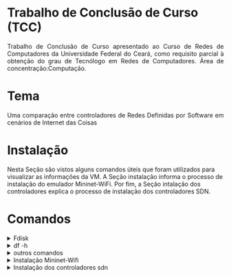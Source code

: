# Trabalho de Conclusão de Curso (TCC)

<div align="justify">
Trabalho de Conclusão de Curso apresentado ao Curso de Redes de Computadores da Universidade Federal do Ceará, como requisito parcial à obtenção do grau de Tecnólogo em Redes de Computadores. Área de concentração:Computação.
</div>

# Tema

<div align="justify">
Uma comparação entre controladores de Redes Definidas por Software em cenários de Internet das Coisas
</div>

# Instalação

Nesta Seção são vistos alguns comandos úteis que foram utilizados para visualizar as informações da VM. A Seção instalação informa o processo de instalação do emulador Mininet-WiFi. Por fim, a Seção intalação dos controladores explica o processo de instalação dos controladores SDN.

# Comandos

<details><summary>Fdisk</summary>
<p>


O programa \textit{fdisk} é usado para a criação e manipulação de tabelas de partição. A execução do comando com o argumento -l  “\textit{sudo fdisk -l}” lista as tabelas de partição descrevendo varias informações dentre elas a capacidade interna de armazenamento. Em continuação, ainda na Figura \ref{hd_vm_fdisk} é possível visualizar o particionamento do disco /dev/xvda em 3 outras partições, sendo denominadas de /dev/xvda1 que apresenta 37,9 \textit{Gigabytes}, /dev/xvda2 e /dev/xvda5 apresentando cada uma 2,1 \textit{Gigabytes}.

![text](https://github.com/RandelSouza/TCC/blob/master/img/hd_vm_fdisk.jpg)

<!-- div>
\begin{figure}[H]
	\caption{\label{hd_vm_fdisk}Espaço de armazenamento interno da VM utilizando o comando fdisk}
	\begin{center}
	    \includegraphics[scale=0.33]{figuras/hd_vm_fdisk.pdf}  
	\end{center}
	\legend{ Fonte: Próprio autor (2019).}
\end{figure}
</div-->

</p>
</details>

<details><summary>df -h</summary>
<p>


Outro comando que foi utilizado para visualizar a capacidade de armazenamento interno da VM foi o “df -h”, que exibe a quantidade de espaço em disco disponível e a opção -h permite que os valores sejam legíveis para humanos, isto é, mostra os valores em potência de 1024. No entanto este comando não mostrou todas as partições e nem a capacidade total do disco (Figura \ref{hd_vm_df}).

![text](https://github.com/RandelSouza/TCC/blob/master/img/hd_vm.jpg)

<!-- div>
\begin{figure}[H]
	\caption{\label{hd_vm_df}Espaço de armazenamento interno da VM utilizando o comando df}
	\begin{center}
	    \includegraphics[scale=0.5]{figuras/hd_vm.pdf}  
	\end{center}
	\legend{ Fonte: Próprio autor (2019).}
\end{figure}
</div-->

</p>
</details>


<details><summary>outros comandos</summary>
<p>

A Figura \ref{ping6} mostra o final da execução de um comando \textit{ping6} no experimento do controlador Ryu com 26 nós IoT.

![text](https://github.com/RandelSouza/TCC/blob/master/img/ping2.jpg)

<!-- div>
\begin{figure}[H]
	\caption{\label{ping6}Comando \textit{ping6}}
	\begin{center}
	    \includegraphics[scale=0.36]{figuras/ping2.pdf}
	\end{center}
	\legend{Fonte: Próprio autor (2019).}
\end{figure}
</div-->

![text](https://github.com/RandelSouza/TCC/blob/master/img/free.jpg)

<!-- div>
\begin{figure}[H]
	\caption{\label{free}Comando \textit{free}}
	\begin{center}
	    \includegraphics[scale=0.33]{figuras/free.pdf}
	\end{center}
	\legend{Fonte: Próprio autor (2019).}
\end{figure}
</div-->

A Figura \ref{time} mostra, como exemplo, o comando \textit{time} sendo executado para sumarizar o tempo decorrido de execução do comando \textit{ls} e também o percentual de CPU.


![text](https://github.com/RandelSouza/TCC/blob/master/img/time.jpg)

<!-- div>
\begin{figure}[H]
	\caption{\label{time}Comando \textit{time}}
	\begin{center}
	    \includegraphics[scale=0.315]{figuras/time.pdf}
	\end{center}
	\legend{Fonte: Próprio autor (2019).}
\end{figure}
</div-->

</p>
</details>

<details><summary>Instalação Mininet-Wifi</summary>
<p>

\section{Instalação do Mininet-WiFi} \label{mininetwifi-insta}

Tendo a VM pré-configurada e em funcionamento, foi iniciado o passo de instalação do emulador Mininet-WiFi. O código fonte do Mininet-WiFi pode ser baixado pelo \textit{github} conforme a seguinte url “\textit{https://github.com/intrig-unicamp/mininet-wifi}”. Para clonar o Mininet-Wifi através da linha de comando é necessário ter o git instalado na VM, para isso utilizou-se o comando “\textit{sudo apt-get install git}”. Com o \textit{git} instalado foi realizado o comando para clonar o Mininet-WiFi para a VM. O comando para tal foi “\textit{git clone https://github.com/intrig-unicamp/mininet-wifi}”. Após isso, o passo subsequente foi entrar no diretório clonado com o comando “\textit{cd mininet-wifi}” e dentro do respectivo diretório existe um arquivo de instalação que fica em “\textit{util/install.sh}”. Este arquivo foi executado com o comando “\textit{sudo util/install.sh -Wlnfv6}”. Os argumentos passados configuram o \textit{script} de instalação para instalar as dependências \textit{wireless} com o -W, para instalar as dependencias do Mininet-WiFi com o -n, para instalar o \textit{OpenFlow} com o -f, para instalar o \textit{OpenvSwitch} com o -v, para instalar \textit{wmediumd} com -l e para instalar as ferramentas \textit{wpan} com o -6.

Depois do término da execução do arquivo de instalação do Mininet-WiFi, foi realizado um teste para verificar se o emulador estava realmente em pleno funcionamento. Entretanto, ao executar os exemplos de teste, houve um erro que persistia em todas as tentativas, o seguinte erro acontecia “\textit{command failed: Invalid argument }(-22)”. Para tentar reparar o erro, foi decidido fazer atualização na versão do sistema operacional da versão vigente até o momento que era a \textit{Ubuntu} 14.04 LTS para a versão \textit{Ubuntu} 16.04 LTS a atualização foi por motivo empírico
de já ter uma máquina real com a versão \textit{Ubuntu} 16.04 LTS com o emulador Mininet-WiFi em perfeito funcionamento. Então o processo de atualização foi realizado com os comandos presentes na Figura \ref{update_so}, e ao final da execução dos comandos da Figura \ref{update_so} a VM foi reinicializada com o comando “\textit{sudo reboot}”.

<!-- div>
\begin{figure}[H]
	\caption{\label{update_so}Atualizando o sistema operacional}
	\begin{center}
	    \includegraphics[scale=0.5]{figuras/update_so.pdf}  
	\end{center}
	\legend{Fonte: Próprio autor (2019).}
\end{figure}
</div-->

% parei a correção aqui.
Mesmo após a atualização do sistema operacional, o erro ainda acontecia, com isso, foi pesquisado o erro e encontrada a \textit{issue : command failed for 6LowPAN example} nela os desenvolvedores deram instruções para reexecutar o arquivo “\textit{util/install.sh}” utilizando somente o argumento -6, caso não tivesse passado este argumento por padrão, mas, também não funcionou. Então foi verificado pelos comentários que estavam conseguindo resolver o problema ao atualizar a versão do \textit{kernel}. Tendo isso em vista, foi feito o processo de atualização do \textit{kernel}. Os comandos utilizados estão presentes na Figura \ref{update_kernel}. A versão do \textit{kernel} depois da atualização ficou a 4.15.0-59-\textit{generic}, e realizando novamente os testes verificou-se um funcionamento normal dos exemplos sem o erro em questão.

![text](https://github.com/RandelSouza/TCC/blob/master/img/update_kernel.jpg)

<!-- div>
\begin{figure}[H]
	\caption{\label{update_kernel}Atualizando o \textit{kernel} do sistema}
	\begin{center}
	    \includegraphics[scale=0.4]{figuras/update_kernel.pdf}  
	\end{center}
	\legend{Fonte: Próprio autor (2019).}
\end{figure}
</div-->

</p>
</details>

<details><summary>Instalação dos controladores sdn</summary>
<p>

Possuindo então o ambiente de trabalho pré-configurado e tendo o emulador Mininet-WiFi instalado e sem erros, o passo seguinte foi a instalação dos controladores SDN, a descrição do processo de instalação dos controladores POX, Floodlight e Ryu é apresentada na Seção \ref{ctr-insta} e o teste de conectividade dos controladores citados pode ser consultado no APÊNDICE \ref{instalacaoapendicea}.

\section{Instalação dos controladores SDN} \label{ctr-insta}

Dando continuidade aos passos de execução, chegou-se ao ponto de instalação dos controladores SDN, em ordem foram instalados o Ryu, POX e Floodlight. A instalação do controlador Ryu não apresentou problema, necessitando de apenas 3 comandos. O primeiro comando foi utilizado para clonar o repositório do Ryu presente no \textit{github} com o comndo “\textit{git clone git://github.com/osrg/ryu.git}”, após isso, com o comando “\textit{cd ryu}” entrou-se na pasta clonada e por fim executou-se o arquivo de instalação com o seguinte comando “\textit{python ./setup.py install}”. Os comando estão exposto na Figura \ref{ryu_insta}.

![text](https://github.com/RandelSouza/TCC/blob/master/img/ryu_insta.jpg)

<!-- div>
\begin{figure}[H]
	\caption{\label{ryu_insta}Comandos instalação do Ryu}
	\begin{center}
	    \includegraphics[scale=0.4]{figuras/ryu_insta.pdf}  
	\end{center}
	\legend{Fonte: Próprio autor (2019).}
\end{figure}
</div-->

O segundo controlador a ser instalado foi o POX. Diferentemente do primeiro controlador instalado não contêm arquivos de instalação, tendo somente que fazer um clone do repositório presente no \textit{github}. O comando empregado para clonar o POX foi “\textit{git clone https://github.com/noxrepo/pox.git}” (Figura \ref{pox_insta}).

![text](https://github.com/RandelSouza/TCC/blob/master/img/pox_insta.jpg)

<!-- div>
\begin{figure}[H]
	\caption{\label{pox_insta}Comando instalação do POX}
	\begin{center}
	    \includegraphics[scale=0.4]{figuras/pox_insta.pdf}  
	\end{center}
	\legend{Fonte: Próprio autor (2019).}
\end{figure}
</div-->

Por fim, foi realizada a instalação do controlador Floodlight. De início, tentou-se instalar a versão \textit{master} do Floodlight com os comandos da Figura \ref{flood_insta}, porém ocorriam erros ao executar os comandos “\textit{git submodule init}”, “\textit{git submodule update}” e “\textit{ant}”. Ainda tentou-se pesquisar uma solução para resolver os erros de instalação, mas não houve sucesso nas pesquisas. Então partiu-se para a instalação da versão 1.2 do controlador Floodlight, para isso foi preciso somente modificar o primeiro comando apresentado na Figura \ref{flood_insta}, o comando ficou da seguinte forma “\textit{git clone -b v1.2 git://github.com/floodlight/floodlight.git}”. A versão 1.2 do controlador Floodlight foi instalada sem a ocorrência de erros. Em comparação aos dois controladores anteriormente instalados, o Floodlight apresentou um número maior de comandos para sua instalação.

![text](https://github.com/RandelSouza/TCC/blob/master/img/flood_insta.jpg)

<!-- div>
\begin{figure}[H]
	\caption{\label{flood_insta}Instalação Floodlight \textit{master}}
	\begin{center}
	    \includegraphics[scale=0.4]{figuras/flood_insta.pdf}  
	\end{center}
	\legend{Fonte: Próprio autor (2019).}
\end{figure}
<div--->

Finalizado o processo de instalação dos controladores Ryu, POX e Floodlight, o passo posterior foi a criação dos \textit{scripts} de automatização dos experimentos, a Seção \ref{scripts-experimentos} discute, o modelo empregado para a automatização dos experimentos, discorrendo também de informações importantes sobre os fatores e níveis empregados para o presente trabalho.
% fazer link mais detalhado com a ãSeo seguinte
</p>
</details>
